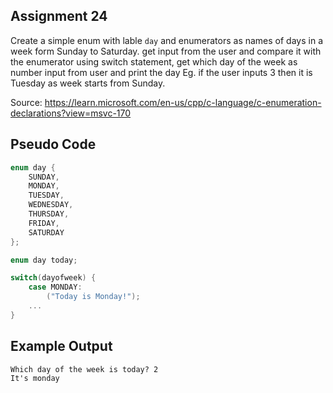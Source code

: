 ## Assignment 24
Create a simple enum with lable `day` and enumerators as names of days in a week form Sunday to Saturday. get input from the user and compare it with the enumerator using switch statement, get which day of the week as number input from user and print the day Eg. if the user inputs 3 then it is Tuesday as week starts from Sunday.

Source: https://learn.microsoft.com/en-us/cpp/c-language/c-enumeration-declarations?view=msvc-170

## Pseudo Code
```c
enum day {
    SUNDAY,
    MONDAY,
    TUESDAY,
    WEDNESDAY,
    THURSDAY,
    FRIDAY,
    SATURDAY
};

enum day today;

switch(dayofweek) {
    case MONDAY:
        ("Today is Monday!");
    ...
}
```

## Example Output
```$ ./day24
Which day of the week is today? 2
It's monday
```

